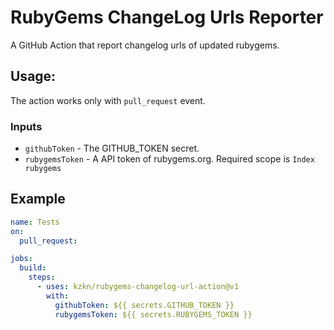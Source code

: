 # RubyGems ChangeLog Urls Reporter

A GitHub Action that report changelog urls of updated rubygems.

## Usage:

The action works only with `pull_request` event.

### Inputs

- `githubToken` - The GITHUB_TOKEN secret.
- `rubygemsToken` - A API token of rubygems.org. Required scope is `Index rubygems`

## Example

```yaml
name: Tests
on:
  pull_request:

jobs:
  build:
    steps:
      - uses: kzkn/rubygems-changelog-url-action@v1
        with:
          githubToken: ${{ secrets.GITHUB_TOKEN }}
          rubygemsToken: ${{ secrets.RUBYGEMS_TOKEN }}
```
